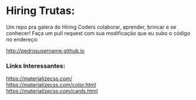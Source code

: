 # Hiring Trutas:
Um repo pra galera do Hiring Coders colaborar, aprender, brincar e se conhecer!
Faça um pull request com sua modificação que eu subo o código no endereço:

http://pedrosusername.github.io

### Links Interessantes:

https://materializecss.com/<br>
https://materializecss.com/color.html<br>
https://materializecss.com/cards.html